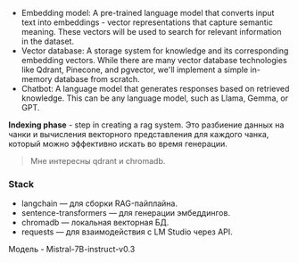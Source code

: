 - Embedding model: A pre-trained language model that converts input text into embeddings - vector representations that capture semantic meaning. These vectors will be used to search for relevant information in the dataset.
- Vector database: A storage system for knowledge and its corresponding embedding vectors. While there are many vector database technologies like Qdrant, Pinecone, and pgvector, we'll implement a simple in-memory database from scratch.
- Chatbot: A language model that generates responses based on retrieved knowledge. This can be any language model, such as Llama, Gemma, or GPT.

**Indexing phase** - step in creating a rag system. Это разбиение данных на чанки и вычисления векторного представления для каждого чанка, который можно эффективно искать во время генерации.

> Мне интересны qdrant и chromadb.

### Stack

- langchain — для сборки RAG-пайплайна.
- sentence-transformers — для генерации эмбеддингов.
- chromadb — локальная векторная БД.
- requests — для взаимодействия с LM Studio через API.

Модель - Mistral-7B-instruct-v0.3

### 
